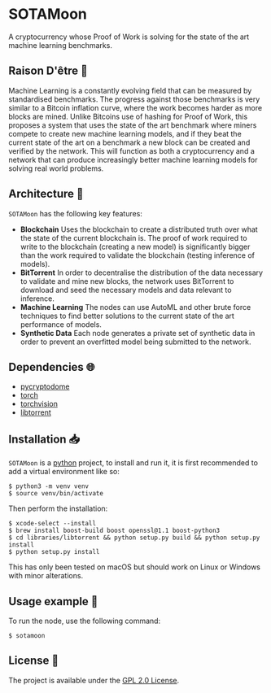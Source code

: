 # SOTAMoon

A cryptocurrency whose Proof of Work is solving for the state of the art machine learning benchmarks.

## Raison D'être :thought_balloon:

Machine Learning is a constantly evolving field that can be measured by standardised benchmarks. The progress against those benchmarks is very similar to a Bitcoin inflation curve, where the work becomes harder as more blocks are mined. Unlike Bitcoins use of hashing for Proof of Work, this proposes a system that uses the state of the art benchmark where miners compete to create new machine learning models, and if they beat the current state of the art on a benchmark a new block can be created and verified by the network. This will function as both a cryptocurrency and a network that can produce increasingly better machine learning models for solving real world problems.

## Architecture :triangular_ruler:

`SOTAMoon` has the following key features:

- **Blockchain** Uses the blockchain to create a distributed truth over what the state of the current blockchain is. The proof of work required to write to the blockchain (creating a new model) is significantly bigger than the work required to validate the blockchain (testing inference of models).
- **BitTorrent** In order to decentralise the distribution of the data necessary to validate and mine new blocks, the network uses BitTorrent to download and seed the necessary models and data relevant to inference.
- **Machine Learning** The nodes can use AutoML and other brute force techniques to find better solutions to the current state of the art performance of models.
- **Synthetic Data** Each node generates a private set of synthetic data in order to prevent an overfitted model being submitted to the network.

## Dependencies :globe_with_meridians:

- [pycryptodome](https://github.com/Legrandin/pycryptodome)
- [torch](https://github.com/pytorch/pytorch)
- [torchvision](https://github.com/pytorch/vision)
- [libtorrent](https://www.libtorrent.org/)

## Installation :inbox_tray:

`SOTAMoon` is a [python](https://www.python.org/) project, to install and run it, it is first recommended to add a virtual environment like so:

```shell
$ python3 -m venv venv
$ source venv/bin/activate
```

Then perform the installation:

```shell
$ xcode-select --install
$ brew install boost-build boost openssl@1.1 boost-python3
$ cd libraries/libtorrent && python setup.py build && python setup.py install
$ python setup.py install
```

This has only been tested on macOS but should work on Linux or Windows with minor alterations.

## Usage example :eyes:

To run the node, use the following command:

```shell
$ sotamoon
```

## License :memo:

The project is available under the [GPL 2.0 License](LICENSE).
